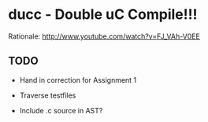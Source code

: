 # ducc - Double uC Compile!!!

Rationale: <http://www.youtube.com/watch?v=FJ_VAh-V0EE>

## TODO

 * Hand in correction for Assignment 1

 * Traverse testfiles

 * Include .c source in AST?
